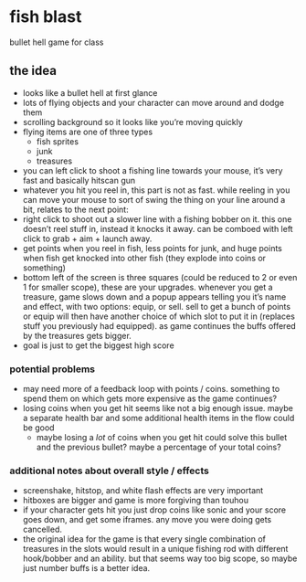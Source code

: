 # fish blast

bullet hell game for class

## the idea

- looks like a bullet hell at first glance
- lots of flying objects and your character can move around and dodge them
- scrolling background so it looks like you’re moving quickly
- flying items are one of three types
  - fish sprites
  - junk
  - treasures
- you can left click to shoot a fishing line towards your mouse, it’s very fast
  and basically hitscan gun
- whatever you hit you reel in, this part is not as fast. while reeling in you
  can move your mouse to sort of swing the thing on your line around a bit,
  relates to the next point:
- right click to shoot out a slower line with a fishing bobber on it. this one
  doesn’t reel stuff in, instead it knocks it away. can be comboed with left click
  to grab + aim + launch away.
- get points when you reel in fish, less points for junk, and huge points when
  fish get knocked into other fish (they explode into coins or something)
- bottom left of the screen is three squares (could be reduced to 2 or even 1
  for smaller scope), these are your upgrades. whenever you get a treasure, game
  slows down and a popup appears telling you it’s name and effect, with two options:
  equip, or sell. sell to get a bunch of points or equip will then have another
  choice of which slot to put it in (replaces stuff you previously had equipped).
  as game continues the buffs offered by the treasures gets bigger.
- goal is just to get the biggest high score

### potential problems

- may need more of a feedback loop with points / coins. something to spend them
  on which gets more expensive as the game continues?
- losing coins when you get hit seems like not a big enough issue. maybe a separate
  health bar and some additional health items in the flow could be good
  - maybe losing a _lot_ of coins when you get hit could solve this bullet and
    the previous bullet? maybe a percentage of your total coins?

### additional notes about overall style / effects

- screenshake, hitstop, and white flash effects are very important
- hitboxes are bigger and game is more forgiving than touhou
- if your character gets hit you just drop coins like sonic and your score goes
  down, and get some iframes. any move you were doing gets cancelled.
- the original idea for the game is that every single combination of treasures in
  the slots would result in a unique fishing rod with different hook/bobber and an
  ability. but that seems way too big scope, so maybe just number buffs is a better
  idea.
